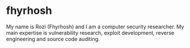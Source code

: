 # fhyrhosh
My name is Rozi (Fhyrhosh) and I am a computer security researcher. My main expertise is vulnerability research, exploit development, reverse engineering and source code auditing.
